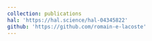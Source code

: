 ```yaml
---
collection: publications
hal: 'https://hal.science/hal-04345822'
github: 'https://github.com/romain-e-lacoste'
---
```

